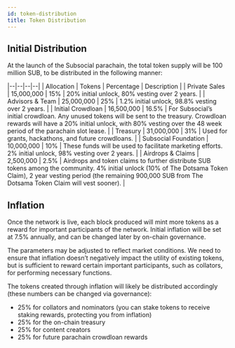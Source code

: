 ```yaml
---
id: token-distribution
title: Token Distribution
---
```


## Initial Distribution

At the launch of the Subsocial parachain, the total token supply will be 100 million SUB, to be distributed in the following manner:

|--|--|--|--|
| Allocation | Tokens | Percentage | Description |
| Private Sales | 15,000,000 | 15% | 20% initial unlock, 80% vesting over 2 years. |
| Advisors & Team | 25,000,000 | 25% | 1.2% initial unlock, 98.8% vesting over 2 years. |
| Initial Crowdloan | 16,500,000 | 16.5% | For Subsocial’s initial crowdloan. Any unused tokens will be sent to the treasury. Crowdloan rewards will have a 20% initial unlock, with 80% vesting over the 48 week period of the parachain slot lease. |
| Treasury | 31,000,000 | 31% | Used for grants, hackathons, and future crowdloans. |
| Subsocial Foundation | 10,000,000 | 10% | These funds will be used to facilitate marketing efforts. 2% initial unlock, 98% vesting over 2 years. |
| Airdrops & Claims | 2,500,000 | 2.5% | Airdrops and token claims to further distribute SUB tokens among the community. 4% initial unlock (10% of The Dotsama Token Claim), 2 year vesting period (the remaining 900,000 SUB from The Dotsama Token Claim will vest sooner). |


## Inflation

Once the network is live, each block produced will mint more tokens as a reward for important participants of the network. Initial inflation will be set at 7.5% annually, and can be changed later by on-chain governance.

The parameters may be adjusted to reflect market conditions. We need to ensure that inflation doesn’t negatively impact the utility of existing tokens, but is sufficient to reward certain important participants, such as collators, for performing necessary functions.

The tokens created through inflation will likely be distributed accordingly (these numbers can be changed via governance):

- 25% for collators and nominators (you can stake tokens to receive staking rewards, protecting you from inflation)
- 25% for the on-chain treasury
- 25% for content creators
- 25% for future parachain crowdloan rewards
